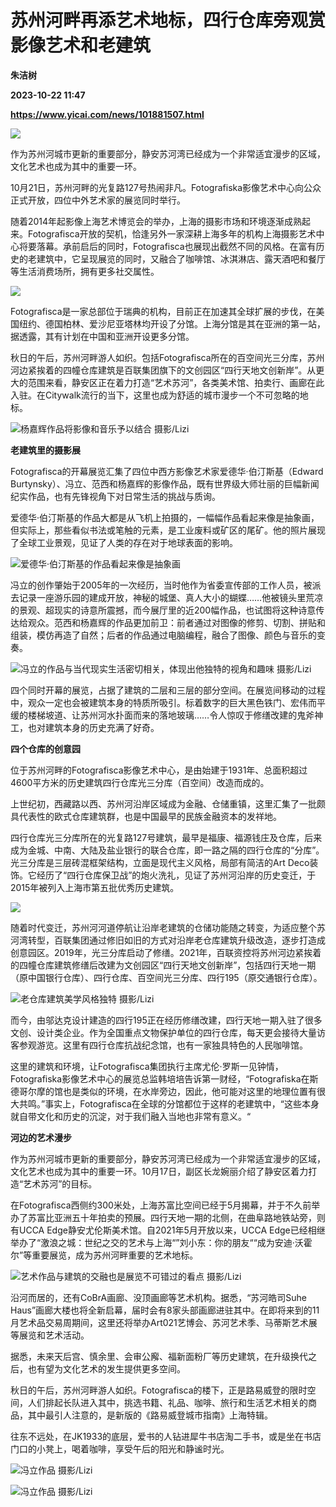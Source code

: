 # 苏州河畔再添艺术地标，四行仓库旁观赏影像艺术和老建筑
**朱洁树**

**2023-10-22 11:47**

**https://www.yicai.com/news/101881507.html**

![](https://imgcdn.yicai.com/uppics/slides/2023/10/fea852f0eaa83baeab3f0eb589e6d2c2.jpg)

作为苏州河城市更新的重要部分，静安苏河湾已经成为一个非常适宜漫步的区域，文化艺术也成为其中的重要一环。

10月21日，苏州河畔的光复路127号热闹非凡。Fotografiska影像艺术中心向公众正式开放，四位中外艺术家的展览同时举行。

随着2014年起影像上海艺术博览会的举办，上海的摄影市场和环境逐渐成熟起来。Fotografisca开放的契机，恰逢另外一家深耕上海多年的机构上海摄影艺术中心将要落幕。承前启后的同时，Fotografisca也展现出截然不同的风格。在富有历史的老建筑中，它呈现展览的同时，又融合了咖啡馆、冰淇淋店、露天酒吧和餐厅等生活消费场所，拥有更多社交属性。

![](https://imgcdn.yicai.com/uppics/images/2023/10/1562ba86856d180fd04383d2a97b813f.jpg)

Fotografisca是一家总部位于瑞典的机构，目前正在加速其全球扩展的步伐，在美国纽约、德国柏林、爱沙尼亚塔林均开设了分馆。上海分馆是其在亚洲的第一站，据透露，其有计划在中国和亚洲开设更多分馆。

秋日的午后，苏州河畔游人如织。包括Fotografisca所在的百空间光三分库，苏州河边紧挨着的四幢仓库建筑是百联集团旗下的文创园区“四行天地文创新岸”。从更大的范围来看，静安区正在着力打造“艺术苏河”，各类美术馆、拍卖行、画廊在此入驻。在Citywalk流行的当下，这里也成为舒适的城市漫步一个不可忽略的地标。

![杨嘉辉作品将影像和音乐予以结合    摄影/Lizi](https://imgcdn.yicai.com/uppics/images/2023/10/22e484f5091c4f34f976ca0afc338bd2.jpg)

**老建筑里的摄影展**

Fotografisca的开幕展览汇集了四位中西方影像艺术家爱德华·伯汀斯基（Edward Burtynsky）、冯立、范西和杨嘉辉的影像作品，既有世界级大师壮丽的巨幅新闻纪实作品，也有先锋视角下对日常生活的挑战与质询。

爱德华·伯汀斯基的作品大都是从飞机上拍摄的，一幅幅作品看起来像是抽象画，但实际上，那些看似书法或笔触的元素，是工业废料或矿区的尾矿。他的照片展现了全球工业景观，见证了人类的存在对于地球表面的影响。

![爱德华·伯汀斯基的作品看起来像是抽象画](https://imgcdn.yicai.com/uppics/images/2023/10/6fcd153d569417e626434b3e03fc1997.jpg)

冯立的创作肇始于2005年的一次经历，当时他作为省委宣传部的工作人员，被派去记录一座游乐园的建成开放，神秘的城堡、真人大小的蝴蝶……他被镜头里荒凉的景观、超现实的诗意所震撼，而今展厅里的近200幅作品，也试图将这种诗意传达给观众。范西和杨嘉辉的作品更加前卫：前者通过对图像的修剪、切割、拼贴和组装，模仿再造了自然；后者的作品通过电脑编程，融合了图像、颜色与音乐的变奏。

![冯立的作品与当代现实生活密切相关，体现出他独特的视角和趣味    摄影/Lizi](https://imgcdn.yicai.com/uppics/images/2023/10/31d923d844ccc4797f4ecb31ef05b62d.jpg)

四个同时开幕的展览，占据了建筑的二层和三层的部分空间。在展览间移动的过程中，观众一定也会被建筑本身的特质所吸引。标着数字的巨大黑色铁门、宏伟而平缓的楼梯坡道、让苏州河水扑面而来的落地玻璃……令人惊叹于修缮改建的鬼斧神工，也对建筑本身的历史充满了好奇。

**四个仓库的创意园**

位于苏州河畔的Fotografisca影像艺术中心，是由始建于1931年、总面积超过4600平方米的历史建筑四行仓库光三分库（百空间）改造而成的。

上世纪初，西藏路以西、苏州河沿岸区域成为金融、仓储重镇，这里汇集了一批颇具代表性的欧式仓库建筑群，也是中国最早的民族金融资本的发祥地。

四行仓库光三分库所在的光复路127号建筑，最早是福康、福源钱庄及仓库，后来成为金城、中南、大陆及盐业银行的联合仓库，即一路之隔的四行仓库的“分库”。光三分库是三层砖混框架结构，立面是现代主义风格，局部有简洁的Art Deco装饰。它经历了“四行仓库保卫战”的炮火洗礼，见证了苏州河沿岸的历史变迁，于2015年被列入上海市第五批优秀历史建筑。

![](https://imgcdn.yicai.com/uppics/images/2023/10/391d4ec3976a6866f71fcec5902729b6.jpg)

随着时代变迁，苏州河河道停航让沿岸老建筑的仓储功能随之转变，为适应整个苏河湾转型，百联集团通过修旧如旧的方式对沿岸老仓库建筑升级改造，逐步打造成创意园区。2019年，光三分库启动了修缮。2021年，百联资控将苏州河边紧挨着的四幢仓库建筑修缮后改建为文创园区“四行天地文创新岸”，包括四行天地一期（原中国银行仓库）、四行仓库、百空间光三分库、四行195（原交通银行仓库）。

![老仓库建筑美学风格独特    摄影/Lizi](https://imgcdn.yicai.com/uppics/images/2023/10/78a0f15bf25ef75224913cc475fc77f3.jpg)

而今，由邬达克设计建造的四行195正在经历修缮改建，四行天地一期入驻了很多文创、设计类企业。作为全国重点文物保护单位的四行仓库，每天更会接待大量访客参观游览。这里有四行仓库抗战纪念馆，也有一家独具特色的人民咖啡馆。

这里的建筑和环境，让Fotografisca集团执行主席尤伦·罗斯一见钟情，Fotografiska影像艺术中心的展览总监韩培培告诉第一财经，“Fotografiska在斯德哥尔摩的馆也是类似的环境，在水岸旁边，因此，他可能对这里的地理位置有很大共鸣。”事实上，Fotografisca在全球的分馆都位于这样的老建筑中，“这些本身就自带文化和历史的沉淀，对于我们融入当地也非常有意义。“

**河边的艺术漫步**

作为苏州河城市更新的重要部分，静安苏河湾已经成为一个非常适宜漫步的区域，文化艺术也成为其中的重要一环。10月17日，副区长龙婉丽介绍了静安区着力打造“艺术苏河”的目标。

在Fotografisca西侧约300米处，上海苏富比空间已经于5月揭幕，并于不久前举办了苏富比亚洲五十年拍卖的预展。四行天地一期的北侧，在曲阜路地铁站旁，则有UCCA Edge静安尤伦斯美术馆。自2021年5月开放以来，UCCA Edge已经相继举办了“激浪之城：世纪之交的艺术与上海“”刘小东：你的朋友““成为安迪·沃霍尔”等重要展览，成为苏州河畔重要的艺术地标。

![艺术作品与建筑的交融也是展览不可错过的看点    摄影/Lizi](https://imgcdn.yicai.com/uppics/images/2023/10/832452221f2a19665d43056560c17fd9.jpg)

沿河而居的，还有CoBrA画廊、没顶画廊等艺术机构。据悉，“苏河皓司Suhe Haus”画廊大楼也将全新启幕，届时会有8家头部画廊进驻其中。在即将来到的11月艺术品交易周期间，这里还将举办Art021艺博会、苏河艺术季、马蒂斯艺术展等展览和艺术活动。

据悉，未来天后宫、慎余里、会审公廨、福新面粉厂等历史建筑，在升级换代之后，也有望为文化艺术的发生提供更多空间。

秋日的午后，苏州河畔游人如织。Fotografisca的楼下，正是路易威登的限时空间，人们排起长队进入其中，挑选书籍、礼品、咖啡、旅行和生活艺术相关的商品，其中最引人注意的，是新版的《路易威登城市指南》上海特辑。

往东不远处，在JK1933的底层，爱书的人钻进犀牛书店淘二手书，或是坐在书店门口的小凳上，喝着咖啡，享受午后的阳光和静谧时光。

![冯立作品    摄影/Lizi](https://imgcdn.yicai.com/uppics/images/2023/10/981d871e3c3d84c3bd1a780818abbc8a.jpg)

![冯立作品    摄影/Lizi](https://imgcdn.yicai.com/uppics/images/2023/10/2998dfadd583d31d1ccc69880e2c9876.jpg)